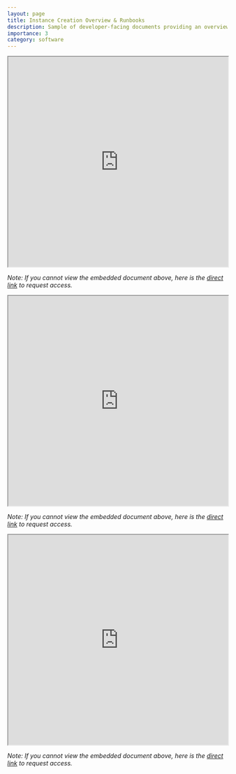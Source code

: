 ```yaml
---
layout: page
title: Instance Creation Overview & Runbooks
description: Sample of developer-facing documents providing an overview of object instance creation within a generalized microservice architecture, including two service runbooks describing E2E testing and manual creation procedures
importance: 3
category: software
---
```


<iframe src="https://drive.google.com/file/d/1CQP_PDXhjjRUK2MIcIR_Dcel2Tw96bGy/view?usp=drive_link" width="100%" height="480px" allow="autoplay"></iframe>

_Note: If you cannot view the embedded document above, here is the [direct link](https://drive.google.com/file/d/1CQP_PDXhjjRUK2MIcIR_Dcel2Tw96bGy/view?usp=drive_link) to request access._

<iframe src="https://drive.google.com/file/d/1-2kRljEUsJacJBbt6Zi4sYlJQT0RfwQ5/view?usp=drive_link" width="100%" height="480px" allow="autoplay"></iframe>

_Note: If you cannot view the embedded document above, here is the [direct link](https://drive.google.com/file/d/1-2kRljEUsJacJBbt6Zi4sYlJQT0RfwQ5/view?usp=drive_link) to request access._

<iframe src="https://drive.google.com/file/d/169jvN1UwgKqFHMoFpAHdb0VMChbQ02u0/view?usp=drive_link" width="100%" height="480px" allow="autoplay"></iframe>

_Note: If you cannot view the embedded document above, here is the [direct link](https://drive.google.com/file/d/169jvN1UwgKqFHMoFpAHdb0VMChbQ02u0/view?usp=drive_link) to request access._
